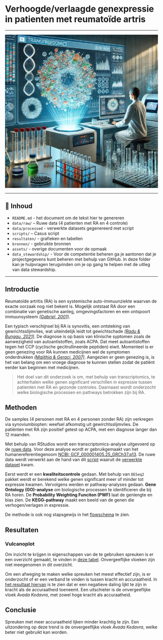 # Verhoogde/verlaagde genexpressie in patienten met reumatoïde artris
---
<p align="center">
  <img src="assets/6610f7439ffcd635d26addc1797d59d1.jpg " width="600"/>
</p>

---



## 📁 Inhoud

- `README.md` - het document om de tekst hier te genereren
- `data/raw/` – Ruwe data (4 patienten met RA en 4 controle)  
- `data/processed` - verwerkte datasets gegenereerd met script 
- `scripts/` – Casus script 
- `resultaten/` - grafieken en tabellen
- `bronnen/` - gebruikte bronnen 
- `assets/` - overige documenten voor de opmaak
- `data_stewardship/` - Voor de competentie beheren ga je aantonen dat je projectgegevens kunt beheren met behulp van GitHub. In deze folder kan je hulpvragen terugvinden om je op gang te helpen met de uitleg van data stewardship. 

---

## Introductie

Reumatoïde artritis (RA) is een systemische auto-immuunziekte waarvan de exacte oorzaak nog niet bekent is. Mogelijk ontstaat RA door een combinatie van genetische aanleg, omgevingsfactoren en een ontspoort immuunsysteem _[(Gabriel, 2001)](bronnen/The%20epidemiology%20of%20Rheumatoid%20Arthritis.pdf)_. 

Een typisch verschijnsel bij RA is synovitis, een ontsteking van gewrichtsslijmvlies, wat uiteindelijk leidt tot gewichtschade _[(Radu & Bungau, 2021)](bronnen/Management%20of%20Rheumatoid%20Arthritis%20An%20Overview.pdf)_. 
De diagnose is op basis van klinische syptomen zoals de aanwezigheid van autoantistoffen, zoals ACPA. Dat meet autoantistoffen tegen het CCP (cyclische gecitrullineerde peptiden) eiwit. Momenteel is er geen genezing voor RA kunnen medicijnen wel de symptomen onderdrukken _[(Majithia & Geraci, 2007)](bronnen/Rheumatoid%20arthritis%20diagnosis%20and%20managment.pdf)_. Aangezien er geen genezing is, is het van belang om een vroege diagnose te kunnen stellen zodat de patiënt eerder kan beginnen met medicijnen. 


> Het doel van dit onderzoek is om, met behulp van transcriptomics, te achterhalen welke genen significant verschillen in expressie tussen patienten met RA en gezonde controles. Daarnaast wordt onderzocht welke biologische processen en pathways betrokken zijn bij RA.

## Methoden

De samples (4 personen met RA en 4 personen zonder RA) zijn verkregen via synoviumbiopten: weefsel afkomstig uit gewirchtsslijmvlies. De patiënten met RA zijn positief getest op ACPA, met een diagnose langer dan 12 maanden. 

Met behulp van RStudios wordt een transcriptomics-analyse uitgevoerd op de [ruwe data](data/raw). Voor deze analyse wordt er gebruikgemaakt van het humanereferentiegenoom [NCBI: GCF_000001405.25_GRCh37.p13](https://www.ncbi.nlm.nih.gov/datasets/genome/GCF_000001405.25/). De ruwe data werdt verwerkt aan de hand van dit [script](scripts) waaruit de [verwerkte dataset](data/verwerkt) kwam.

Eerst werdt er een **kwaliteitscontrole** gedaan. Met behulp van `DESeq2` pakket werdt er berekend welke genen significant meer of minder tot expressie kwamen. Vervolgens werden er pathway-analyses gedaan. **Gene Ontology (GO)-analyse** om biologische processen te identificeren die bij RA horen. De **Probability Weighting Funciton (PWF)** laat de genlengte en bias zien. De **KEGG-pathway** maakt een beeld van de genen die verhogen/verlagen in expressie. 

De methode is ook nog stapsgewijs in het [flowschema](assets/FLOWSCHEMA-Transcriptomics.pdf) te zien. 
 

## Resultaten

### Vulcanoplot

Om inzicht te krijgen in eigenschappen van de te gebruiken spreuken is er een overzicht gemaakt, te vinden in [deze tabel](resultaten/top_10_spells.csv). Onvergeeflijke vloeken zijn niet meegenomen in dit overzicht. 

Om een afweging te maken welke spreuken het meest effectief zijn, is er onderzocht of er een verband te vinden is tussen kracht en accuraatheid. In [het resultaat hiervan](resultaten/spell_power_vs_accuracy.png) is te zien dat er een negatieve daling lijkt te zijn in kracht als de accuraatheid toeneemt. Een uitschieter is de onvergeeflijke vloek *Avada Kedavra*, met zowel hoge kracht als accuraatheid. 

## Conclusie

Spreuken met meer accuraatheid lijken minder krachtig te zijn. Een uitzondering op deze trend is de onvergeeflijke vloek *Avada Kedavra*, welke beter niet gebruikt kan worden. 




